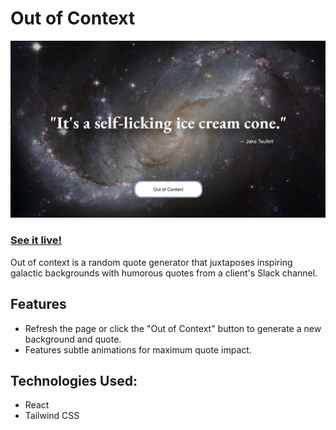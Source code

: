 # Out of Context

![screenshot](https://github.com/bryanparmelee/portfolio-site/blob/main/Assets/Images/out-of-context.jpg?raw=true)

### [See it live!](https://outofcontext.space/)

Out of context is a random quote generator that juxtaposes inspiring galactic backgrounds with humorous quotes from a client's Slack channel.

## Features

- Refresh the page or click the "Out of Context" button to generate a new background and quote.
- Features subtle animations for maximum quote impact.

## Technologies Used:

- React
- Tailwind CSS
